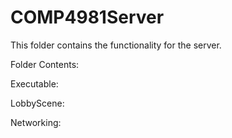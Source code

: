 # COMP4981Server

This folder contains the functionality for the server.

Folder Contents:

Executable:

LobbyScene:

Networking:
